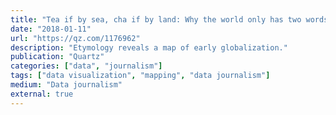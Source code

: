 ```yaml
---
title: "Tea if by sea, cha if by land: Why the world only has two words for tea"
date: "2018-01-11"
url: "https://qz.com/1176962"
description: "Etymology reveals a map of early globalization."
publication: "Quartz"
categories: ["data", "journalism"]
tags: ["data visualization", "mapping", "data journalism"]
medium: "Data journalism"
external: true
---
```

